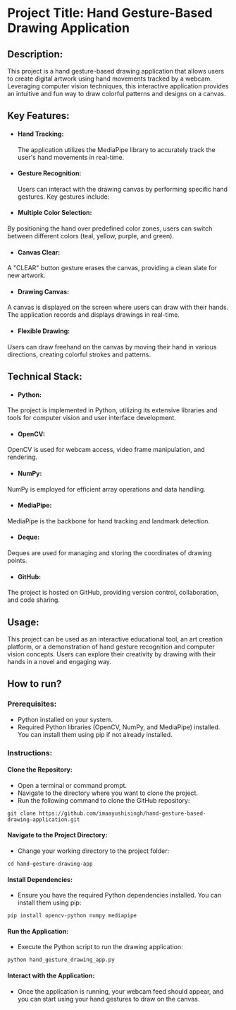 # Project Title: Hand Gesture-Based Drawing Application

## Description:
This project is a hand gesture-based drawing application that allows users to create digital artwork using hand movements tracked by a webcam. Leveraging computer vision techniques, this interactive application provides an intuitive and fun way to draw colorful patterns and designs on a canvas.

## Key Features:

- #### Hand Tracking: 
  The application utilizes the MediaPipe library to accurately track the user's hand movements in real-time.
- #### Gesture Recognition: 
  Users can interact with the drawing canvas by performing specific hand gestures. Key gestures include:
- #### Multiple Color Selection: 
By positioning the hand over predefined color zones, users can switch between different colors (teal, yellow, purple, and green).
- #### Canvas Clear: 
A "CLEAR" button gesture erases the canvas, providing a clean slate for new artwork.
- #### Drawing Canvas: 
A canvas is displayed on the screen where users can draw with their hands. The application records and displays drawings in real-time.
- #### Flexible Drawing: 
Users can draw freehand on the canvas by moving their hand in various directions, creating colorful strokes and patterns.

## Technical Stack:

- #### Python: 
The project is implemented in Python, utilizing its extensive libraries and tools for computer vision and user interface development.
- #### OpenCV: 
OpenCV is used for webcam access, video frame manipulation, and rendering.
- #### NumPy: 
NumPy is employed for efficient array operations and data handling.
- #### MediaPipe: 
MediaPipe is the backbone for hand tracking and landmark detection.
- #### Deque: 
Deques are used for managing and storing the coordinates of drawing points.
- #### GitHub: 
The project is hosted on GitHub, providing version control, collaboration, and code sharing.

## Usage:

This project can be used as an interactive educational tool, an art creation platform, or a demonstration of hand gesture recognition and computer vision concepts. Users can explore their creativity by drawing with their hands in a novel and engaging way.

## How to run?

### Prerequisites:

- Python installed on your system.
- Required Python libraries (OpenCV, NumPy, and MediaPipe) installed. You can install them using pip if not already installed.
  
### Instructions:

#### Clone the Repository:
- Open a terminal or command prompt.
- Navigate to the directory where you want to clone the project.
- Run the following command to clone the GitHub repository:
  
```git clone https://github.com/imaayushisingh/hand-gesture-based-drawing-application.git```

#### Navigate to the Project Directory:
- Change your working directory to the project folder:
  
```cd hand-gesture-drawing-app```

#### Install Dependencies:
- Ensure you have the required Python dependencies installed. You can install them using pip:

```pip install opencv-python numpy mediapipe```

#### Run the Application:
- Execute the Python script to run the drawing application:

```python hand_gesture_drawing_app.py```

#### Interact with the Application:
- Once the application is running, your webcam feed should appear, and you can start using your hand gestures to draw on the canvas.

